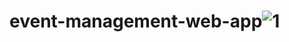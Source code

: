 # event-management-web-app![1](https://github.com/khalidadamu/event-management-web-app/assets/64787192/95eb4fb2-a47e-4000-a581-9f46b04f5f02)
